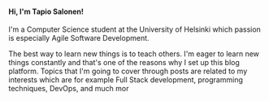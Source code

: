 <!---
<title>All about me and my interests</title>
<description>Hi, I'm Tapio Salonen! I'm currently studying Computer Science at the University of Helsinki.</description>
<name>About me</name>
<group>home</group>
<priority>2</priority>
--->
#### Hi, I'm Tapio Salonen!

I'm a Computer Science student at the University of Helsinki which passion is especially Agile Software Development.

The best way to learn new things is to teach others. I'm eager to learn new things constantly and that's one of the reasons why I set up this blog platform. Topics that I'm going to cover through posts are related to my interests which are for example Full Stack development, programming techniques, DevOps, and much mor